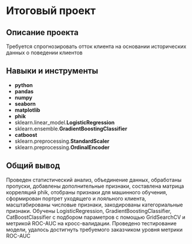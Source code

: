 # Итоговый проект

## Описание проекта

Требуется спрогнозировать отток клиента на основании исторических данных о поведении клиентов

## Навыки и инструменты

- **python**
- **pandas**
- **numpy**
- **seaborn**
- **matplotlib**
- **phik**        
- sklearn.linear_model.**LogisticRegression**
- sklearn.ensemble.**GradientBoostingClassifier**
- **catboost**
- sklearn.preprocessing.**StandardScaler**
- sklearn.preprocessing.**OrdinalEncoder**

## Общий вывод

Проведен статистический анализ, объединение данных, обработаны пропуски, добавлены дополнительные признаки, составлена матрица корреляций phik, отобраны признаки для машинного обучения, сформирован портрет уходящего и лояльного клиента, масштабированы числовые признаки, закодированы категориальные признаки. Обучены LogisticRegression, GradientBoostingClassifier, CatBoostClassifier	с подбором параметров с помощью GridSearchCV и метрикой ROC-AUC на кросс-валидации. Проведено тестирование модели, удалось достигнуть требуемого заказчиком уровня метрики ROC-AUC
